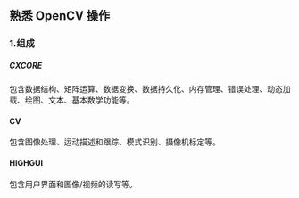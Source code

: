 ## 熟悉 OpenCV 操作

### 1.组成
##### CXCORE
包含数据结构、矩阵运算、数据变换、数据持久化、内存管理、错误处理、动态加载、绘图、文本、基本数学功能等。

#### CV
包含图像处理、运动描述和跟踪、模式识别、摄像机标定等。

#### HIGHGUI
包含用户界面和图像/视频的读写等。

